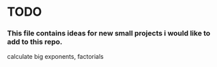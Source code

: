 # TODO
### This file contains ideas for new small projects i would like to add to this repo.
calculate big exponents, factorials
